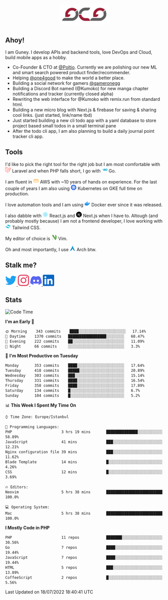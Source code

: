 <h1 align="center">
  <img src="https://raw.githubusercontent.com/gcg/gcg/master/gcg.png" alt="Guney Can Gokoglu" />
</h1>

## Ahoy!

I am Guney. I develop APIs and backend tools, love DevOps and Cloud, build mobile apps as a hobby.

- Co-Founder & CTO at [@Poltio](https://www.poltio.com). Currently we are polishing our new ML and smart search powered product finder/recommender.
- Helping [@one4good](https://one4good.com) to make the world a better place.
- Building a social network for gamers [@gameronegg](https://g1.gg)
- Building a Discord Bot named (@Kumoko) for new manga chapter notifications and tracker (currently closed alpha)
- Rewriting the web interface for @Kumoko with remix.run from standard html.
- Building a new micro blog with Next.js & firebase for saving & sharing cool links. (just started, link/name tbd)
- Just started building a new cli todo app with a yaml database to store project based small todos in a small terminal pane
- After the todo cli app, I am also planning to build a daily journal point tracker cli app.


## Tools

I'd like to pick the right tool for the right job but I am most comfortable with  <img src="https://raw.githubusercontent.com/gcg/gcg/master/assets/laravel.svg" alt="Laravel PHP" width="18" height="18" /> Laravel and when PHP falls short, I go with <img src="https://raw.githubusercontent.com/gcg/gcg/master/assets/go.svg" alt="Go" width="18" height="18" /> Go.

I am fluent in <img src="https://raw.githubusercontent.com/gcg/gcg/master/assets/amazonaws.svg" alt="AWS" width="18" height="18" /> AWS with ~10 years of hands on experience. For the last couple of years I am also using <img src="https://raw.githubusercontent.com/gcg/gcg/master/assets/kubernetes.svg" alt="GKE" height="18" width="18" /> Kubernetes on GKE full time on production.

I love automation tools and I am using <img src="https://raw.githubusercontent.com/gcg/gcg/master/assets/docker.svg" alt="Docker" width="18" height="18" /> Docker ever since it was released.

I also dabble with <img src="https://raw.githubusercontent.com/gcg/gcg/master/assets/react.svg" alt="React.js" width="18" height="18" /> React.js and <img src="https://raw.githubusercontent.com/gcg/gcg/master/assets/nextdotjs.svg" alt="Next.js" width="18" height="18" /> Next.js when I have to.
Altough (and probably mostly because) I am not a frontend developer, I love working with <img src="https://raw.githubusercontent.com/gcg/gcg/master/assets/tailwindcss.svg" alt="Tailwind CSS" width="18" height="18" /> Tailwind CSS.

My editor of choice is <img src="https://raw.githubusercontent.com/gcg/gcg/master/assets/neovim.svg" alt="NeoVim" width="18" height="18" /> Vim.

Oh and most importantly, I use <img src="https://raw.githubusercontent.com/gcg/gcg/master/assets/archlinux.svg" alt="Arch Linux" width="18" height="18" /> Arch btw.


## Stalk me?

<a href="https://twitter.com/gcg" target="_blank" >
    <img src="https://raw.githubusercontent.com/gcg/gcg/master/assets/twitter.svg" width="36" height="36" alt="@gcg" />
</a>

<a href="https://instagram.com/gcg" target="_blank">
    <img src="https://raw.githubusercontent.com/gcg/gcg/master/assets/instagram.svg" alt="@gcg" width="36" height="36" />
</a>

<a href="https://discord.gg/SMcJHkX4r7" target="_blank">
    <img src="https://raw.githubusercontent.com/gcg/gcg/master/assets/discord.svg" alt="gcg#3057" width="36" height="36" />
</a>

<a href="https://www.linkedin.com/in/guneycan/" target="_blank">
    <img src="https://raw.githubusercontent.com/gcg/gcg/master/assets/linkedin.svg" alt="LinkedIn" width="36" height="36" />
</a>

## Stats

<!--START_SECTION:waka-->
![Code Time](http://img.shields.io/badge/Code%20Time-0%20secs-blue)

**I'm an Early 🐤** 

```text
🌞 Morning    343 commits    ████░░░░░░░░░░░░░░░░░░░░░   17.14% 
🌆 Daytime    1370 commits   █████████████████░░░░░░░░   68.47% 
🌃 Evening    222 commits    ██░░░░░░░░░░░░░░░░░░░░░░░   11.09% 
🌙 Night      66 commits     ░░░░░░░░░░░░░░░░░░░░░░░░░   3.3%

```
📅 **I'm Most Productive on Tuesday** 

```text
Monday       353 commits    ████░░░░░░░░░░░░░░░░░░░░░   17.64% 
Tuesday      418 commits    █████░░░░░░░░░░░░░░░░░░░░   20.89% 
Wednesday    303 commits    ███░░░░░░░░░░░░░░░░░░░░░░   15.14% 
Thursday     331 commits    ████░░░░░░░░░░░░░░░░░░░░░   16.54% 
Friday       358 commits    ████░░░░░░░░░░░░░░░░░░░░░   17.89% 
Saturday     134 commits    █░░░░░░░░░░░░░░░░░░░░░░░░   6.7% 
Sunday       104 commits    █░░░░░░░░░░░░░░░░░░░░░░░░   5.2%

```


📊 **This Week I Spent My Time On** 

```text
⌚︎ Time Zone: Europe/Istanbul

💬 Programming Languages: 
PHP                      3 hrs 19 mins       ██████████████░░░░░░░░░░░   58.89% 
JavaScript               41 mins             ███░░░░░░░░░░░░░░░░░░░░░░   12.21% 
Nginx configuration file 39 mins             ███░░░░░░░░░░░░░░░░░░░░░░   11.62% 
Blade Template           14 mins             █░░░░░░░░░░░░░░░░░░░░░░░░   4.26% 
CSS                      12 mins             █░░░░░░░░░░░░░░░░░░░░░░░░   3.69%

🔥 Editors: 
Neovim                   5 hrs 38 mins       █████████████████████████   100.0%

💻 Operating System: 
Mac                      5 hrs 38 mins       █████████████████████████   100.0%

```

**I Mostly Code in PHP** 

```text
PHP                      11 repos            ███████░░░░░░░░░░░░░░░░░░   30.56% 
Go                       7 repos             ████░░░░░░░░░░░░░░░░░░░░░   19.44% 
JavaScript               7 repos             ████░░░░░░░░░░░░░░░░░░░░░   19.44% 
HTML                     5 repos             ███░░░░░░░░░░░░░░░░░░░░░░   13.89% 
CoffeeScript             2 repos             █░░░░░░░░░░░░░░░░░░░░░░░░   5.56%

```



 Last Updated on 18/07/2022 18:40:41 UTC
<!--END_SECTION:waka-->
